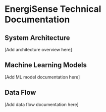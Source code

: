 # EnergiSense Technical Documentation

## System Architecture
[Add architecture overview here]

## Machine Learning Models
[Add ML model documentation here]

## Data Flow
[Add data flow documentation here]

